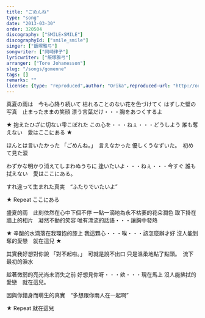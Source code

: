 ```yaml
---
title: "ごめんね"
type: "song"
date: "2013-03-30"
order: 320504
discography: ["SMILE×SMILE"]
discographyId: ["smile_smile"]
singer: ["飯塚雅弓"]
songwriter: ["岡崎律子"]
lyricwriter: ["飯塚雅弓"]
arranger: ["Tore Johanesson"]
slug: "/songs/gomenne"
tags: []
remarks: ""
license: {type: "reproduced",author: "Orika",reproduced-url: "http://orikamushi.myweb.hinet.net",reproduced-website: "織歌蟲"}
---
```


真夏の雨は　今も心降り続いて 
枯れることのない花を色づけてく 
はずした壁の写真　止まったままの笑顔 
漂う言葉だけ・・・胸をあつくするよ

★ 抱えたひざに切ない雫こぼれた 
この心を・・・ねぇ・・・どうしよう 
誰も奪えない　愛はここにある ★ 

ほんとは言いたかった 
「ごめんね。」　言えなかった 
優しくうなずいた。　初めて見た涙 

わずかな明かり消えてしまわぬうちに 
逢いたいよ・・・ねぇ・・・今すぐ 
誰も拭えない　愛はここにある。 

すれ違って生まれた真実　“ふたりでいたいよ”

★ Repeat
ここにある

<!-- 翻译 -->

盛夏的雨　此刻依然在心中下個不停
一點一滴地為永不枯萎的花朵潤色
取下掛在牆上的相片　凝然不動的笑容
唯有漂流的話語・・・讓胸中發熱

★ 辛酸的水滴落在我環抱的膝上
我這顆心・・・唉・・・該怎麼辦才好
沒人能剝奪的愛戀　就在這兒 ★ 

其實我好想對你說
「對不起啦。」　可就是說不出口
只是溫柔地點了點頭。　流下最初的淚水

趁著微弱的亮光尚未消失之前
好想見你呀・・・欸・・・現在馬上
沒人能拂拭的愛戀　就在這兒。 

因與你錯身而萌生的真實　“多想跟你兩人在一起啊”

★ Repeat
就在這兒

